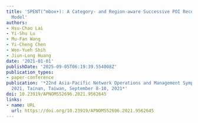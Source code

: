 ```yaml
---
title: 'SPENT(^mbox+): A Category- and Region-aware Successive POI Recommendation
  Model'
authors:
- Hsu-Chao Lai
- Yi-Shu Lu
- Mu-Fan Wang
- Yi-Cheng Chen
- Wen-Yueh Shih
- Jiun-Long Huang
date: '2021-01-01'
publishDate: '2025-09-05T06:19:39.554008Z'
publication_types:
- paper-conference
publication: '*22nd Asia-Pacific Network Operations and Management Symposium, APNOMS
  2021, Tainan, Taiwan, September 8-10, 2021*'
doi: 10.23919/APNOMS52696.2021.9562645
links:
- name: URL
  url: https://doi.org/10.23919/APNOMS52696.2021.9562645
---
```

